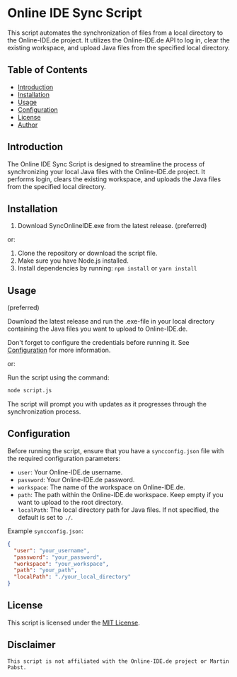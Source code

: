 # Online IDE Sync Script

This script automates the synchronization of files from a local directory to the Online-IDE.de project. It utilizes the Online-IDE.de API to log in, clear the existing workspace, and upload Java files from the specified local directory.

## Table of Contents

- [Introduction](#introduction)
- [Installation](#installation)
- [Usage](#usage)
- [Configuration](#configuration)
- [License](#license)
- [Author](#author)

## Introduction

The Online IDE Sync Script is designed to streamline the process of synchronizing your local Java files with the Online-IDE.de project. It performs login, clears the existing workspace, and uploads the Java files from the specified local directory.

## Installation

1. Download SyncOnlineIDE.exe from the latest release. (preferred)

or:

1. Clone the repository or download the script file.
2. Make sure you have Node.js installed.
3. Install dependencies by running: `npm install` or `yarn install`

## Usage

(preferred)

Download the latest release and run the .exe-file in your local directory containing the Java files you want to upload to Online-IDE.de.

Don't forget to configure the credentials before running it. See [Configuration](#configuration) for more information.

or:

Run the script using the command:

```bash
node script.js
```

The script will prompt you with updates as it progresses through the synchronization process.

## Configuration

Before running the script, ensure that you have a `syncconfig.json` file with the required configuration parameters:

- `user`: Your Online-IDE.de username.
- `password`: Your Online-IDE.de password.
- `workspace`: The name of the workspace on Online-IDE.de.
- `path`: The path within the Online-IDE.de workspace. Keep empty if you want to upload to the root directory.
- `localPath`: The local directory path for Java files. If not specified, the default is set to `./`.

Example `syncconfig.json`:

```json
{
  "user": "your_username",
  "password": "your_password",
  "workspace": "your_workspace",
  "path": "your_path",
  "localPath": "./your_local_directory"
}

```

## License

This script is licensed under the [MIT License](LICENSE).

## Disclaimer

```
This script is not affiliated with the Online-IDE.de project or Martin Pabst.
```

